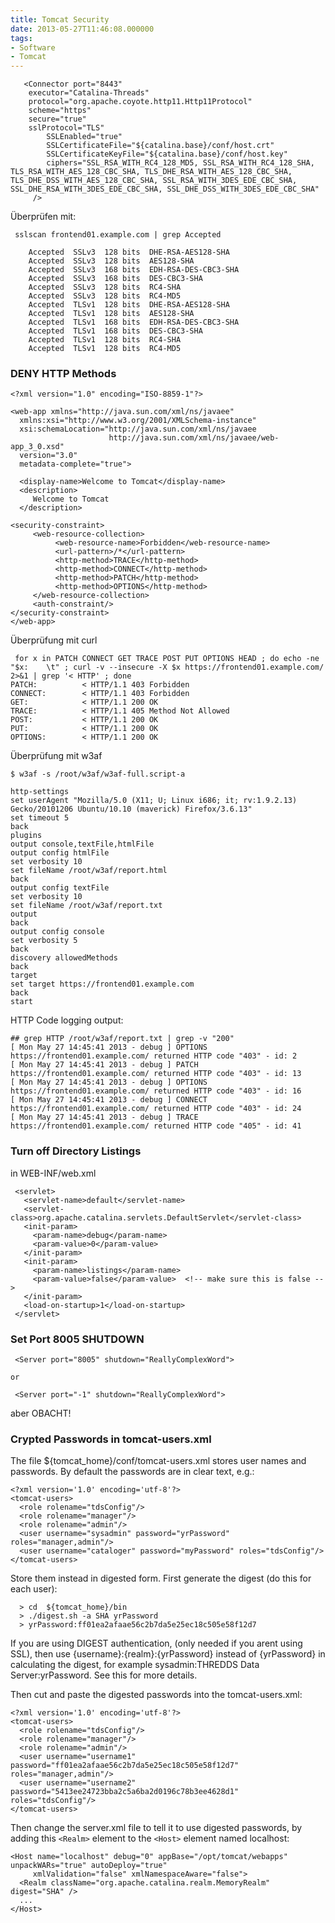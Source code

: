 ```yaml
---
title: Tomcat Security
date: 2013-05-27T11:46:08.000000
tags: 
- Software
- Tomcat
---
```



~~~
   <Connector port="8443"
    executor="Catalina-Threads"
    protocol="org.apache.coyote.http11.Http11Protocol"
    scheme="https"
    secure="true"
    sslProtocol="TLS"
        SSLEnabled="true"
        SSLCertificateFile="${catalina.base}/conf/host.crt"
        SSLCertificateKeyFile="${catalina.base}/conf/host.key"
        ciphers="SSL_RSA_WITH_RC4_128_MD5, SSL_RSA_WITH_RC4_128_SHA, TLS_RSA_WITH_AES_128_CBC_SHA, TLS_DHE_RSA_WITH_AES_128_CBC_SHA, TLS_DHE_DSS_WITH_AES_128_CBC_SHA, SSL_RSA_WITH_3DES_EDE_CBC_SHA, SSL_DHE_RSA_WITH_3DES_EDE_CBC_SHA, SSL_DHE_DSS_WITH_3DES_EDE_CBC_SHA"
     />
~~~

Überprüfen mit:

~~~
 sslscan frontend01.example.com | grep Accepted

    Accepted  SSLv3  128 bits  DHE-RSA-AES128-SHA
    Accepted  SSLv3  128 bits  AES128-SHA
    Accepted  SSLv3  168 bits  EDH-RSA-DES-CBC3-SHA
    Accepted  SSLv3  168 bits  DES-CBC3-SHA
    Accepted  SSLv3  128 bits  RC4-SHA
    Accepted  SSLv3  128 bits  RC4-MD5
    Accepted  TLSv1  128 bits  DHE-RSA-AES128-SHA
    Accepted  TLSv1  128 bits  AES128-SHA
    Accepted  TLSv1  168 bits  EDH-RSA-DES-CBC3-SHA
    Accepted  TLSv1  168 bits  DES-CBC3-SHA
    Accepted  TLSv1  128 bits  RC4-SHA
    Accepted  TLSv1  128 bits  RC4-MD5
~~~

### DENY HTTP Methods

~~~
<?xml version="1.0" encoding="ISO-8859-1"?>

<web-app xmlns="http://java.sun.com/xml/ns/javaee"
  xmlns:xsi="http://www.w3.org/2001/XMLSchema-instance"
  xsi:schemaLocation="http://java.sun.com/xml/ns/javaee
                      http://java.sun.com/xml/ns/javaee/web-app_3_0.xsd"
  version="3.0"
  metadata-complete="true">

  <display-name>Welcome to Tomcat</display-name>
  <description>
     Welcome to Tomcat
  </description>

<security-constraint>
     <web-resource-collection>
          <web-resource-name>Forbidden</web-resource-name>
          <url-pattern>/*</url-pattern>
          <http-method>TRACE</http-method>
          <http-method>CONNECT</http-method>
          <http-method>PATCH</http-method>
          <http-method>OPTIONS</http-method>
     </web-resource-collection>
     <auth-constraint/>
</security-constraint>
</web-app>
~~~

Überprüfung mit curl

~~~
 for x in PATCH CONNECT GET TRACE POST PUT OPTIONS HEAD ; do echo -ne "$x:    \t" ; curl -v --insecure -X $x https://frontend01.example.com/ 2>&1 | grep '< HTTP' ; done
PATCH:          < HTTP/1.1 403 Forbidden
CONNECT:        < HTTP/1.1 403 Forbidden
GET:            < HTTP/1.1 200 OK
TRACE:          < HTTP/1.1 405 Method Not Allowed
POST:           < HTTP/1.1 200 OK
PUT:            < HTTP/1.1 200 OK
OPTIONS:        < HTTP/1.1 200 OK
~~~

Überprüfung mit w3af

~~~
$ w3af -s /root/w3af/w3af-full.script-a

http-settings
set userAgent "Mozilla/5.0 (X11; U; Linux i686; it; rv:1.9.2.13) Gecko/20101206 Ubuntu/10.10 (maverick) Firefox/3.6.13"
set timeout 5
back
plugins
output console,textFile,htmlFile
output config htmlFile
set verbosity 10
set fileName /root/w3af/report.html
back
output config textFile
set verbosity 10
set fileName /root/w3af/report.txt
output
back
output config console
set verbosity 5
back
discovery allowedMethods
back
target
set target https://frontend01.example.com
back
start
~~~

HTTP Code logging output:

~~~
## grep HTTP /root/w3af/report.txt | grep -v "200"
[ Mon May 27 14:45:41 2013 - debug ] OPTIONS https://frontend01.example.com/ returned HTTP code "403" - id: 2
[ Mon May 27 14:45:41 2013 - debug ] PATCH https://frontend01.example.com/ returned HTTP code "403" - id: 13
[ Mon May 27 14:45:41 2013 - debug ] OPTIONS https://frontend01.example.com/ returned HTTP code "403" - id: 16
[ Mon May 27 14:45:41 2013 - debug ] CONNECT https://frontend01.example.com/ returned HTTP code "403" - id: 24
[ Mon May 27 14:45:41 2013 - debug ] TRACE https://frontend01.example.com/ returned HTTP code "405" - id: 41
~~~

### Turn off Directory Listings

in WEB-INF/web.xml
~~~
 <servlet>
   <servlet-name>default</servlet-name>
   <servlet-class>org.apache.catalina.servlets.DefaultServlet</servlet-class>
   <init-param>
     <param-name>debug</param-name>
     <param-value>0</param-value>
   </init-param>
   <init-param>
     <param-name>listings</param-name>
     <param-value>false</param-value>  <!-- make sure this is false -->
   </init-param>
   <load-on-startup>1</load-on-startup>
 </servlet>
~~~

### Set Port 8005 SHUTDOWN

~~~
 <Server port="8005" shutdown="ReallyComplexWord">

or

 <Server port="-1" shutdown="ReallyComplexWord">
~~~

aber OBACHT!


### Crypted Passwords in tomcat-users.xml

The file ${tomcat_home}/conf/tomcat-users.xml stores user names and
passwords. By default the passwords are in clear text, e.g.:

~~~
<?xml version='1.0' encoding='utf-8'?>
<tomcat-users>
  <role rolename="tdsConfig"/>
  <role rolename="manager"/>
  <role rolename="admin"/>
  <user username="sysadmin" password="yrPassword" roles="manager,admin"/>
  <user username="cataloger" password="myPassword" roles="tdsConfig"/>
</tomcat-users>
~~~

Store them instead in digested form. First generate the digest (do this for each user):

~~~
  > cd  ${tomcat_home}/bin
  > ./digest.sh -a SHA yrPassword
  > yrPassword:ff01ea2afaae56c2b7da5e25ec18c505e58f12d7
~~~

If you are using DIGEST authentication, (only needed if you arent using
SSL), then use {username}:{realm}:{yrPassword} instead of {yrPassword} in
calculating the digest, for example sysadmin:THREDDS Data
Server:yrPassword. See this for more details.

Then cut and paste the digested passwords into the tomcat-users.xml:

~~~
<?xml version='1.0' encoding='utf-8'?>
<tomcat-users>
  <role rolename="tdsConfig"/>
  <role rolename="manager"/>
  <role rolename="admin"/>
  <user username="username1" password="ff01ea2afaae56c2b7da5e25ec18c505e58f12d7" roles="manager,admin"/>
  <user username="username2" password="5413ee24723bba2c5a6ba2d0196c78b3ee4628d1" roles="tdsConfig"/>
</tomcat-users>
~~~

Then change the server.xml file to tell it to use digested passwords, by
adding this `<Realm>` element to the `<Host>` element named localhost:

~~~
<Host name="localhost" debug="0" appBase="/opt/tomcat/webapps" unpackWARs="true" autoDeploy="true"
     xmlValidation="false" xmlNamespaceAware="false">
  <Realm className="org.apache.catalina.realm.MemoryRealm" digest="SHA" />
  ...
</Host>
~~~

